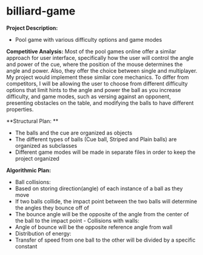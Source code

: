 # billiard-game
 
**Project Description:**
- Pool game with various difficulty options and game modes
  
**Competitive Analysis:**
Most of the pool games online offer a similar approach for user interface, specifically how the user will control the angle and power of the cue, where the position of the mouse determines the angle and power. Also, they offer the choice between single and multiplayer. My project would implement these similar core mechanics. To differ from competitors, I will be allowing the user to choose from different difficulty options that limit hints to the angle and power the ball as you increase difficulty, and game modes, such as versing against an opponent, presenting obstacles on the table, and modifying the balls to have different properties.  
  
  
**Structural Plan: **
- The balls and the cue are organized as objects
- The different types of balls (Cue ball, Striped and Plain balls) are organized as
subclasses
- Different game modes will be made in separate files in order to keep the project
organized
  
**Algorithmic Plan:**
- Ball collisions:
- Based on storing direction(angle) of each instance of a ball as they move
- If two balls collide, the impact point between the two balls will determine the
angles they bounce off of
- The bounce angle will be the opposite of the angle from the center of the
ball to the impact point - Collisions with walls:
- Angle of bounce will be the opposite reference angle from wall
- Distribution of energy:
- Transfer of speed from one ball to the other will be divided by a specific
constant
